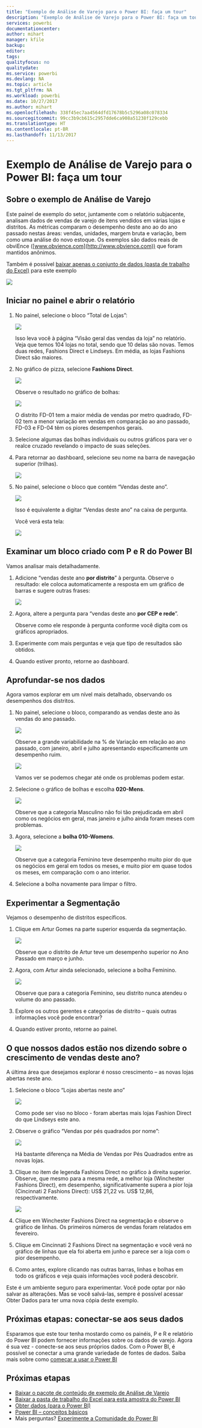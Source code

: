 ```yaml
---
title: "Exemplo de Análise de Varejo para o Power BI: faça um tour"
description: "Exemplo de Análise de Varejo para o Power BI: faça um tour"
services: powerbi
documentationcenter: 
author: mihart
manager: kfile
backup: 
editor: 
tags: 
qualityfocus: no
qualitydate: 
ms.service: powerbi
ms.devlang: NA
ms.topic: article
ms.tgt_pltfrm: NA
ms.workload: powerbi
ms.date: 10/27/2017
ms.author: mihart
ms.openlocfilehash: 338f45ec7aa4564dfd17678b5c5296a08c078334
ms.sourcegitcommit: 99cc3b9cb615c2957dde6ca908a51238f129cebb
ms.translationtype: HT
ms.contentlocale: pt-BR
ms.lasthandoff: 11/13/2017
---
```

# <a name="retail-analysis-sample-for-power-bi-take-a-tour"></a>Exemplo de Análise de Varejo para o Power BI: faça um tour
## <a name="about-the-retail-analysis-sample"></a>Sobre o exemplo de Análise de Varejo
Este painel de exemplo do setor, juntamente com o relatório subjacente, analisam dados de vendas de varejo de itens vendidos em várias lojas e distritos. As métricas comparam o desempenho deste ano ao do ano passado nestas áreas: vendas, unidades, margem bruta e variação, bem como uma análise do novo estoque. Os exemplos são dados reais de obviEnce ([www.obvience.com](http://www.obvience.com)) que foram mantidos anônimos.

Também é possível [baixar apenas o conjunto de dados (pasta de trabalho do Excel)](http://go.microsoft.com/fwlink/?LinkId=529778) para este exemplo

![](media/sample-retail-analysis/retail1.png)

## <a name="start-on-the-dashboard-and-open-the-report"></a>Iniciar no painel e abrir o relatório
1. No painel, selecione o bloco “Total de Lojas”:
   
   ![](media/sample-retail-analysis/retail-analysis-7.png)  
   
   Isso leva você à página “Visão geral das vendas da loja” no relatório. Veja que temos 104 lojas no total, sendo que 10 delas são novas. Temos duas redes, Fashions Direct e Lindseys. Em média, as lojas Fashions Direct são maiores.
2. No gráfico de pizza, selecione **Fashions Direct**.
   
   ![](media/sample-retail-analysis/retail3.png)  
   
   Observe o resultado no gráfico de bolhas:
   
   ![](media/sample-retail-analysis/pbi_sample_retanlbubbles.png)  
   
   O distrito FD-01 tem a maior média de vendas por metro quadrado, FD-02 tem a menor variação em vendas em comparação ao ano passado, FD-03 e FD-04 têm os piores desempenhos gerais.
3. Selecione algumas das bolhas individuais ou outros gráficos para ver o realce cruzado revelando o impacto de suas seleções.
4. Para retornar ao dashboard, selecione seu nome na barra de navegação superior (trilhas). 
   
   ![](media/sample-retail-analysis/power-bi-breadcrumbs.png)
5. No painel, selecione o bloco que contém “Vendas deste ano”.
   
   ![](media/sample-retail-analysis/pbi_sample_retanlthisyrsales.png)
   
   Isso é equivalente a digitar “Vendas deste ano” na caixa de pergunta.
   
   Você verá esta tela:
   
   ![](media/sample-retail-analysis/retail7.png)

## <a name="review-a-tile-created-with-power-bi-qa"></a>Examinar um bloco criado com P e R do Power BI
Vamos analisar mais detalhadamente.

1. Adicione “vendas deste ano **por distrito**” à pergunta. Observe o resultado: ele coloca automaticamente a resposta em um gráfico de barras e sugere outras frases:
   
   ![](media/sample-retail-analysis/retail8.png)
2. Agora, altere a pergunta para “vendas deste ano **por CEP e rede**”.
   
   Observe como ele responde à pergunta conforme você digita com os gráficos apropriados.
3. Experimente com mais perguntas e veja que tipo de resultados são obtidos.
4. Quando estiver pronto, retorne ao dashboard.

## <a name="dive-deeper-into-the-data"></a>Aprofundar-se nos dados
Agora vamos explorar em um nível mais detalhado, observando os desempenhos dos distritos.

1. No painel, selecione o bloco, comparando as vendas deste ano às vendas do ano passado.
   
   ![](media/sample-retail-analysis/pbi_sample_retanlareacht.png)
   
   Observe a grande variabilidade na % de Variação em relação ao ano passado, com janeiro, abril e julho apresentando especificamente um desempenho ruim.
   
   ![](media/sample-retail-analysis/pbi_sample_retanlsalesvarcol.png)
   
   Vamos ver se podemos chegar até onde os problemas podem estar.
2. Selecione o gráfico de bolhas e escolha **020-Mens**.
   
   ![](media/sample-retail-analysis/retail11.png)  
   
   Observe que a categoria Masculino não foi tão prejudicada em abril como os negócios em geral, mas janeiro e julho ainda foram meses com problemas.
3. Agora, selecione a **bolha 010-Womens**.
   
   ![](media/sample-retail-analysis/retail12.png)
   
   Observe que a categoria Feminino teve desempenho muito pior do que os negócios em geral em todos os meses, e muito pior em quase todos os meses, em comparação com o ano interior.
4. Selecione a bolha novamente para limpar o filtro.

## <a name="try-out-the-slicer"></a>Experimentar a Segmentação
Vejamos o desempenho de distritos específicos.

1. Clique em Artur Gomes na parte superior esquerda da segmentação.
   
   ![](media/sample-retail-analysis/retail13.png)
   
   Observe que o distrito de Artur teve um desempenho superior no Ano Passado em março e junho.
2. Agora, com Artur ainda selecionado, selecione a bolha Feminino.
   
   ![](media/sample-retail-analysis/power-bi-allan.png)
   
   Observe que para a categoria Feminino, seu distrito nunca atendeu o volume do ano passado.
3. Explore os outros gerentes e categorias de distrito – quais outras informações você pode encontrar?
4. Quando estiver pronto, retorne ao painel.

## <a name="what-is-our-data-telling-us-about-sales-growth-this-year"></a>O que nossos dados estão nos dizendo sobre o crescimento de vendas deste ano?
A última área que desejamos explorar é nosso crescimento – as novas lojas abertas neste ano.

1. Selecione o bloco “Lojas abertas neste ano”
   
   ![](media/sample-retail-analysis/retail15.png)
   
   Como pode ser viso no bloco - foram abertas mais lojas Fashion Direct do que Lindseys este ano.
2. Observe o gráfico “Vendas por pés quadrados por nome”:
   
   ![](media/sample-retail-analysis/retail14.png)
   
    Há bastante diferença na Média de Vendas por Pés Quadrados entre as novas lojas.
3. Clique no item de legenda Fashions Direct no gráfico à direita superior. Observe, que mesmo para a mesma rede, a melhor loja (Winchester Fashions Direct), em desempenho, significativamente supera a pior loja (Cincinnati 2 Fashions Direct): US$ 21,22 vs. US$ 12,86, respectivamente.
   
   ![](media/sample-retail-analysis/power-bi-lindseys.png)
4. Clique em Winchester Fashions Direct na segmentação e observe o gráfico de linhas. Os primeiros números de vendas foram relatados em fevereiro.
5. Clique em Cincinnati 2 Fashions Direct na segmentação e você verá no gráfico de linhas que ela foi aberta em junho e parece ser a loja com o pior desempenho.
6. Como antes, explore clicando nas outras barras, linhas e bolhas em todo os gráficos e veja quais informações você poderá descobrir.

Este é um ambiente seguro para experimentar. Você pode optar por não salvar as alterações. Mas se você salvá-las, sempre é possível acessar Obter Dados para ter uma nova cópia deste exemplo.

## <a name="next-steps-connect-to-your-data"></a>Próximas etapas: conectar-se aos seus dados
Esparamos que este tour tenha mostardo como os painéis, P e R e relatório do Power BI podem fornecer informações sobre os dados de varejo. Agora é sua vez - conecte-se aos seus próprios dados. Com o Power BI, é possível se conectar a uma grande variedade de fontes de dados. Saiba mais sobre como [começar a usar o Power BI](service-get-started.md)

## <a name="next-steps"></a>Próximas etapas
* [Baixar o pacote de conteúdo de exemplo de Análise de Varejo](sample-tutorial-connect-to-the-samples.md)    
* [Baixar a pasta de trabalho do Excel para esta amostra do Power BI](http://go.microsoft.com/fwlink/?LinkId=529778)    
* [Obter dados (para o Power BI)](service-get-data.md)    
* [Power BI – conceitos básicos](service-basic-concepts.md)    
* Mais perguntas? [Experimente a Comunidade do Power BI](http://community.powerbi.com/)

